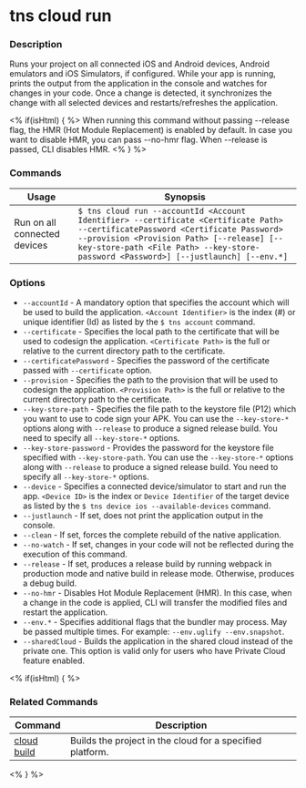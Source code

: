 # tns cloud run

### Description

Runs your project on all connected iOS and Android devices, Android emulators and iOS Simulators, if configured. While your app is running, prints the output from the application in the console and watches for changes in your code. Once a change is detected, it synchronizes the change with all selected devices and restarts/refreshes the application.

<% if(isHtml) { %>
When running this command without passing --release flag, the HMR (Hot Module Replacement) is enabled by default. In case you want to disable HMR, you can pass --no-hmr flag. When --release is passed, CLI disables HMR.
<% } %>

### Commands

Usage | Synopsis
---|---
Run on all connected devices | `$ tns cloud run --accountId <Account Identifier> --certificate <Certificate Path> --certificatePassword <Certificate Password> --provision <Provision Path> [--release] [--key-store-path <File Path> --key-store-password <Password>] [--justlaunch] [--env.*]`

### Options

* `--accountId` - A mandatory option that specifies the account which will be used to build the application. `<Account Identifier>` is the index (#) or unique identifier (Id) as listed by the `$ tns account` command.
* `--certificate` - Specifies the local path to the certificate that will be used to codesign the application. `<Certificate Path>` is the full or relative to the current directory path to the certificate.
* `--certificatePassword` - Specifies the password of the certificate passed with `--certificate` option.
* `--provision` - Specifies the path to the provision that will be used to codesign the application. `<Provision Path>` is the full or relative to the current directory path to the certificate.
* `--key-store-path` - Specifies the file path to the keystore file (P12) which you want to use to code sign your APK. You can use the `--key-store-*` options along with `--release` to produce a signed release build. You need to specify all `--key-store-*` options.
* `--key-store-password` - Provides the password for the keystore file specified with `--key-store-path`. You can use the `--key-store-*` options along with `--release` to produce a signed release build. You need to specify all `--key-store-*` options.
* `--device` - Specifies a connected device/simulator to start and run the app. `<Device ID>` is the index or `Device Identifier` of the target device as listed by the `$ tns device ios --available-devices` command.
* `--justlaunch` - If set, does not print the application output in the console.
* `--clean` - If set, forces the complete rebuild of the native application.
* `--no-watch` - If set, changes in your code will not be reflected during the execution of this command.
* `--release` - If set, produces a release build by running webpack in production mode and native build in release mode. Otherwise, produces a debug build.
* `--no-hmr` - Disables Hot Module Replacement (HMR). In this case, when a change in the code is applied, CLI will transfer the modified files and restart the application.
* `--env.*` - Specifies additional flags that the bundler may process. May be passed multiple times. For example: `--env.uglify --env.snapshot`.
* `--sharedCloud` - Builds the application in the shared cloud instead of the private one. This option is valid only for users who have Private Cloud feature enabled.

<% if(isHtml) { %>

### Related Commands

Command | Description
----------|----------
[cloud build](cloud-build.html) | Builds the project in the cloud for a specified platform.
<% } %>
